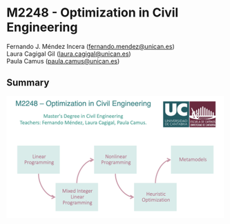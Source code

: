 # M2248 - Optimization in Civil Engineering

Fernando J. Méndez Incera (fernando.mendez@unican.es)\
Laura Cagigal Gil (laura.cagigal@unican.es)\
Paula Camus (paula.camus@unican.es)


## Summary


![Optimization Parts](sketch.png)

